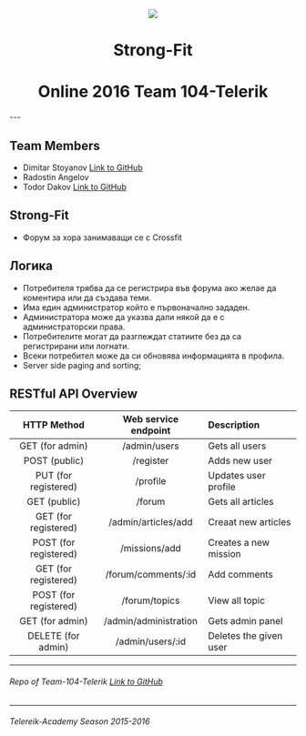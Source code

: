  <p align="center"><a href="http://telerikacademy.com//"><img src="https://github.com/tddold/Telerik-Academy/blob/master/Programming%20with%20C%23/1.%20C%23%20Fundamentals%20I/Presentation/Telerik.png" /></a></p>
 
<h1 align="center">Strong-Fit</h1>

<h1 align="center"> Online 2016 Team 104-Telerik</h1>
---

## Team Members
* Dimitar Stoyanov [Link to GitHub](https://github.com/DimitarSD)
* Radostin Angelov
* Todor Dakov [Link to GitHub](https://github.com/tddold)

## Strong-Fit

 - Форум за хора занимаващи се с Crossfit

## Логика 

 -	Потребителя трябва да се регистрира във форума ако желае да коментира или да създава теми.
 - Има един администратор който е първоначално зададен.
 -	Администратора може да указва дали някой да е с администраторски права.
 -	Потребителите могат да разглеждат статиите без да са регистрирани или логнати. 
 -	Всеки потребител може да си обновява информацията в профила.
 - Server side paging and sorting;

 ## RESTful API Overview
| HTTP Method | Web service endpoint | Description |
|:----------:|:-----------:|:-------------|
|GET (for admin) | /admin/users | Gets all users |
|POST (public) | /register | Adds new user 
|PUT (for registered)| /profile | Updates user profile |
|GET (public)|/forum|Gets all articles|
|GET (for registered)|/admin/articles/add|Creaat new articles|
|POST (for registered)|/missions/add|Creates a new mission|
|GET (for registered)|/forum/comments/:id|Add comments|
|POST (for registered)|/forum/topics|View all topic|
|GET (for admin)|/admin/administration|Gets admin panel|
|DELETE (for admin)|/admin/users/:id|Deletes the given user|

- - - - 

###### Repo of Team-104-Telerik [Link to GitHub](https://github.com/End-to-End-JS-Teamwork/Strong-Fit)

- - - -

###### Telereik-Academy Season 2015-2016 
